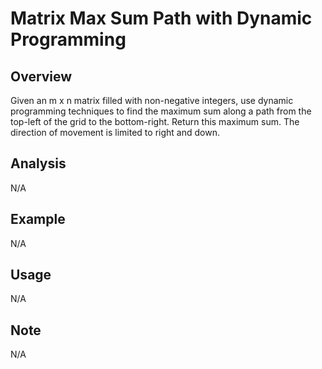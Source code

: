 # Matrix Max Sum Path with Dynamic Programming 

Overview
---
Given an m x n matrix filled with non-negative integers, use dynamic programming techniques 
to find the maximum sum along a path from the top-left of the grid to the bottom-right. 
Return this maximum sum. The direction of movement is limited to right and down.

Analysis
---
N/A

Example
---
N/A

Usage
---
N/A

Note
---
N/A
